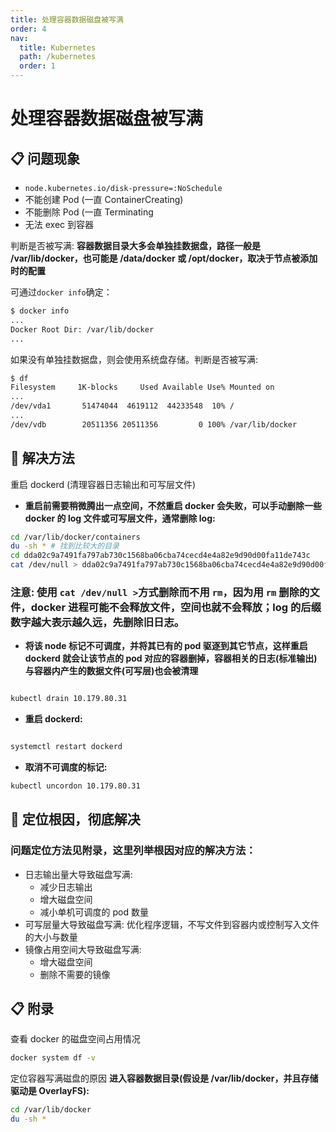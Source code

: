 ```yaml
---
title: 处理容器数据磁盘被写满
order: 4
nav:
  title: Kubernetes
  path: /kubernetes
  order: 1
---
```


# 处理容器数据磁盘被写满

## 📋 问题现象

- `node.kubernetes.io/disk-pressure=:NoSchedule`
- 不能创建 Pod (一直 ContainerCreating)
- 不能删除 Pod (一直 Terminating
- 无法 exec 到容器

<Badge>判断是否被写满:</Badge>
**容器数据目录大多会单独挂数据盘，路径一般是 /var/lib/docker，也可能是 /data/docker 或 /opt/docker，取决于节点被添加时的配置**

可通过`docker info`确定：

```bash
$ docker info
...
Docker Root Dir: /var/lib/docker
...
```

如果没有单独挂数据盘，则会使用系统盘存储。判断是否被写满:

```bash
$ df
Filesystem     1K-blocks     Used Available Use% Mounted on
...
/dev/vda1       51474044  4619112  44233548  10% /
...
/dev/vdb        20511356 20511356         0 100% /var/lib/docker

```

## 🔨 解决方法

<Badge>重启 dockerd (清理容器日志输出和可写层文件)</Badge>

- **重启前需要稍微腾出一点空间，不然重启 docker 会失败，可以手动删除一些 docker 的 log 文件或可写层文件，通常删除 log:**

```bash
cd /var/lib/docker/containers
du -sh * # 找到比较大的目录
cd dda02c9a7491fa797ab730c1568ba06cba74cecd4e4a82e9d90d00fa11de743c
cat /dev/null > dda02c9a7491fa797ab730c1568ba06cba74cecd4e4a82e9d90d00fa11de743c-json.log.9 # 删除log文件
```

### **注意: 使用 `cat /dev/null >`方式删除而不用 `rm`，因为用 `rm` 删除的文件，docker 进程可能不会释放文件，空间也就不会释放；log 的后缀数字越大表示越久远，先删除旧日志。**

- **将该 node 标记不可调度，并将其已有的 pod 驱逐到其它节点，这样重启 dockerd 就会让该节点的 pod 对应的容器删掉，容器相关的日志(标准输出)与容器内产生的数据文件(可写层)也会被清理**

```bash

kubectl drain 10.179.80.31

```

- **重启 dockerd:**

```bash

systemctl restart dockerd

```

- **取消不可调度的标记:**

```bash
kubectl uncordon 10.179.80.31

```

## 🔨 定位根因，彻底解决

### 问题定位方法见附录，这里列举根因对应的解决方法：

- 日志输出量大导致磁盘写满:
  - 减少日志输出
  - 增大磁盘空间
  - 减小单机可调度的 pod 数量
- 可写层量大导致磁盘写满: 优化程序逻辑，不写文件到容器内或控制写入文件的大小与数量
- 镜像占用空间大导致磁盘写满:
  - 增大磁盘空间
  - 删除不需要的镜像

## 📋 附录

<Badge>查看 docker 的磁盘空间占用情况</Badge>

```bash
docker system df -v

```

<Badge>定位容器写满磁盘的原因</Badge>
**进入容器数据目录(假设是 /var/lib/docker，并且存储驱动是 OverlayFS):**

```bash
cd /var/lib/docker
du -sh *
```
